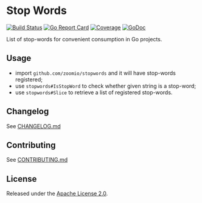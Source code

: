 # Stop Words

[![Build Status](https://travis-ci.org/zoomio/stopwords.svg?branch=master)](https://travis-ci.org/zoomio/stopwords)
[![Go Report Card](https://goreportcard.com/badge/github.com/zoomio/stopwords)](https://goreportcard.com/report/github.com/zoomio/stopwords)
[![Coverage](https://codecov.io/gh/zoomio/tagify/branch/master/graph/badge.svg)](https://codecov.io/gh/zoomio/stopwords)
[![GoDoc](https://godoc.org/github.com/zoomio/tagify?status.svg)](https://godoc.org/github.com/zoomio/stopwords)

List of stop-words for convenient consumption in Go projects.

## Usage

* import `github.com/zoomio/stopwords` and it will have stop-words registered;
* use `stopwords#IsStopWord` to check whether given string is a stop-word;
* use `stopwords#Slice` to retrieve a list of registered stop-words.

## Changelog

See [CHANGELOG.md](https://raw.githubusercontent.com/zoomio/stopwords/master/CHANGELOG.md)

## Contributing

See [CONTRIBUTING.md](https://raw.githubusercontent.com/zoomio/stopwords/master/CONTRIBUTING.md)

## License

Released under the [Apache License 2.0](https://raw.githubusercontent.com/zoomio/stopwords/master/LICENSE).
